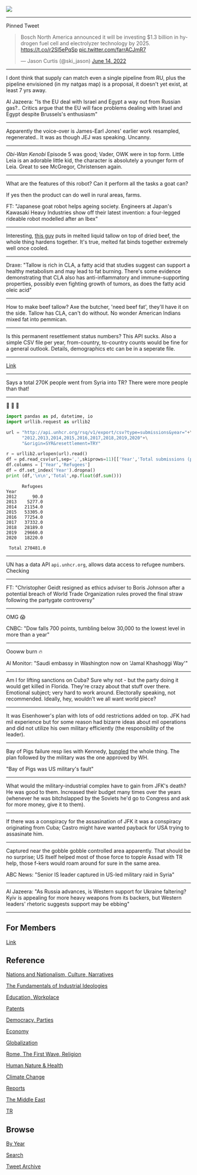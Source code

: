 <img src="https://drive.google.com/uc?export=view&id=1B2wf9R7AMH1d7Vw6e2mucLbIQ5NSjir7"/>

---

Pinned Tweet

<blockquote class="twitter-tweet"><p lang="en" dir="ltr">Bosch North America announced it will be investing $1.3 billion in hydrogen fuel cell and electrolyzer technology by 2025. <a href="https://t.co/r2Sl5ePqSp">https://t.co/r2Sl5ePqSp</a> <a href="https://t.co/farrACJmR7">pic.twitter.com/farrACJmR7</a></p>&mdash; Jason Curtis (@ski_jason) <a href="https://twitter.com/ski_jason/status/1536758744297644036?ref_src=twsrc%5Etfw">June 14, 2022</a></blockquote> <script async src="https://platform.twitter.com/widgets.js" charset="utf-8"></script>

---

I dont think that supply can match even a single pipeline from RU,
plus the pipeline envisioned (in my natgas map) is a proposal, it
doesn't yet exist, at least 7 yrs away.

Al Jazeera: "Is the EU deal with Israel and Egypt a way out from
Russian gas?.. Critics argue that the EU will face problems dealing
with Israel and Egypt despite Brussels's enthusiasm"

---

Apparently the voice-over is James-Earl Jones' earlier work resampled,
regenerated.. It was as though JEJ was speaking. Uncanny.

---

*Obi-Wan Kenobi* Episode 5 was good; Vader, OWK were in top form.
Little Leia is an adorable little kid, the character is absolutely a
younger form of Leia. Great to see McGregor, Christensen again.

---

What are the features of this robot? Can it perform all the tasks a
goat can?

If yes then the product can do well in rural areas, farms.

FT: "Japanese goat robot helps ageing society. Engineers at Japan's
Kawasaki Heavy Industries show off their latest invention: a
four-legged rideable robot modelled after an Ibex"

---

Interesting, [this guy](https://youtu.be/MElMJsIP1Y0?t=404) puts in
melted liquid tallow on top of dried beef, the whole thing hardens
together. It's true, melted fat binds together extremely well once
cooled.

---

Draxe: "Tallow is rich in CLA, a fatty acid that studies suggest can
support a healthy metabolism and may lead to fat burning. There's some
evidence demonstrating that CLA also has anti-inflammatory and
immune-supporting properties, possibly even fighting growth of tumors,
as does the fatty acid oleic acid"

---

How to make beef tallow? Axe the butcher, 'need beef fat', they'll
have it on the side. Tallow has CLA, can't do without. No wonder
American Indians mixed fat into pemmican.

---

Is this permanent resettlement status numbers? This API sucks. Also a
simple CSV file per year, from-country, to-country counts would be
fine for a general outlook. Details, demographics etc can be in a
seperate file.

---

[Link](https://drive.google.com/uc?export=view&id=1KdW52Guba1DGZyioXMrc9BU8OMBfFcmh)

---

Says a total 270K people went from Syria into TR? There were more
people than that!

---

🤨 🤨 🤨 


```python
import pandas as pd, datetime, io
import urllib.request as urllib2

url = "http://api.unhcr.org/rsq/v1/export/csv?type=submissions&year="+\
      "2012,2013,2014,2015,2016,2017,2018,2019,2020"+\
      "&origin=SYR&resettlement=TRY"

r = urllib2.urlopen(url).read()
df = pd.read_csv(url,sep=',',skiprows=11)[['Year','Total submissions (persons)']]
df.columns = ['Year','Refugees']
df = df.set_index('Year').dropna()
print (df,'\n\n','Total',np.float(df.sum()))
```

```text
      Refugees
Year          
2012      90.0
2013    5277.0
2014   21154.0
2015   53305.0
2016   77254.0
2017   37332.0
2018   28189.0
2019   29660.0
2020   18220.0 

 Total 270481.0
```

---

UN has a data API `api.unhcr.org`, allows data access to refugee
numbers. Checking

---

FT: "Christopher Geidt resigned as ethics adviser to Boris Johnson
after a potential breach of World Trade Organization rules proved the
final straw following the partygate controversy"

---

OMG 😱 

CNBC: "Dow falls 700 points, tumbling below 30,000 to the lowest level in more than a year"

---

Oooww burn 🔥 

Al Monitor: "Saudi embassy in Washington now on 'Jamal Khashoggi Way'"

---

Am I for lifting sanctions on Cuba? Sure why not - but the party doing
it would get killed in Florida. They're crazy about that stuff over
there. Emotional subject; very hard to work around. Electorally
speaking, not recommended. Ideally, hey, wouldn't we all want world
piece?

---

It was Eisenhower's plan with lots of odd restrictions added on
top. JFK had mil experience but for some reason had bizarre ideas
about mil operations and did not utilize his own military efficiently
(the responsibility of the leader).

---

Bay of Pigs failure resp lies with Kennedy, [bungled](2021/08/nuclear-folly-plokhy.html)
the whole thing. The plan followed by the military was the one approved by WH.

"Bay of Pigs was US military's fault"

---

What would the military-industrial complex have to gain from JFK's
death? He was good to them. Increased their budget many times over the
years (whenever he was bitchslapped by the Soviets he'd go to Congress
and ask for more money, give it to them).

---

If there was a conspiracy for the assasination of JFK it was a
conspiracy originating from Cuba; Castro might have wanted payback for
USA trying to assasinate him.

---

Captured near the gobble gobble controlled area apparently. That
should be no surprise; US itself helped most of those force to topple
Assad with TR help, those f-kers would roam around for sure in the
same area.

ABC News: "Senior IS leader captured in US-led military raid in Syria"

---

Al Jazeera: "As Russia advances, is Western support for Ukraine
faltering? Kyiv is appealing for more heavy weapons from its backers,
but Western leaders' rhetoric suggests support may be ebbing"

---

## For Members

[Link](https://thirdwave-members.herokuapp.com)

## Reference

[Nations and Nationalism, Culture, Narratives](2013/02/nations-and-nationalism.html)

[The Fundamentals of Industrial Ideologies](2011/04/fundamentals-of-industrial-ideologies.html)

[Education, Workplace](2017/09/education-workplace.html)

[Patents](2018/09/patents.html)

[Democracy, Parties](2016/11/democracy.html)

[Economy](2018/05/economy.html)

[Globalization](2018/09/globalization.html)

[Rome, The First Wave, Religion](2017/12/rome.html)

[Human Nature & Health](2020/07/human-nature.html)

[Climate Change](2018/12/climate.html)

[Reports](2019/05/reports.html)

[The Middle East](2019/07/middleeast.html)

[TR](../tr)

## Browse

[By Year](years.html)

[Search](search.html)

[Tweet Archive](tweets/index.html)
